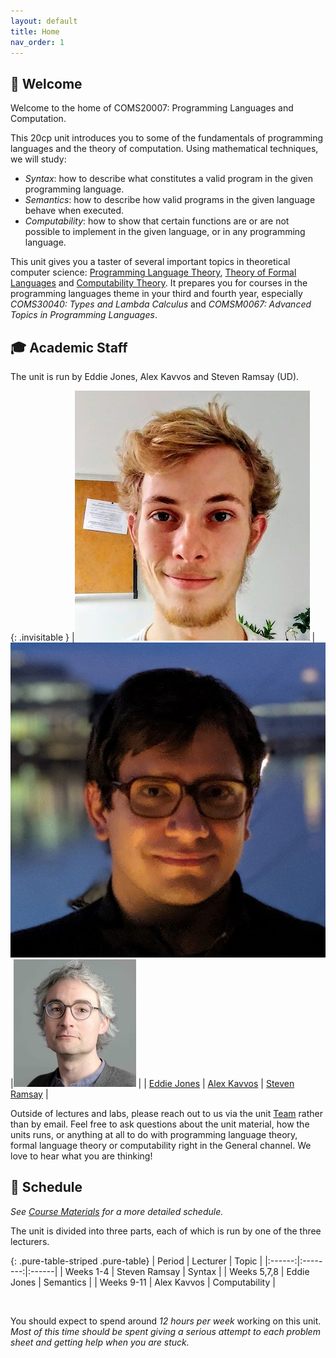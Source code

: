 ```yaml
---
layout: default
title: Home
nav_order: 1
---
```

## :wave: Welcome

Welcome to the home of COMS20007: Programming Languages and Computation.  

This 20cp unit introduces you to some of the fundamentals of programming languages and the theory of computation.  Using mathematical techniques, we will study:
  * *Syntax*: how to describe what constitutes a valid program in the given programming language.
  * *Semantics*: how to describe how valid programs in the given language behave when executed.
  * *Computability*: how to show that certain functions are or are not possible to implement in the given language, or in any programming language. 

This unit gives you a taster of several important topics in theoretical computer science: [Programming Language Theory](https://en.wikipedia.org/wiki/Programming_language_theory), [Theory of Formal Languages](https://en.wikipedia.org/wiki/Formal_language) and [Computability Theory](https://en.wikipedia.org/wiki/Computability_theory). It prepares you for courses in the programming languages theme in your third and fourth year, especially *COMS30040: Types and Lambda Calculus* and *COMSM0067: Advanced Topics in Programming Languages*.

## :mortar_board: Academic Staff

The unit is run by Eddie Jones, Alex Kavvos and Steven Ramsay (UD).

{: .invisitable }
|![Eddie](assets/admin/Eddie.png) |![Alex](assets/admin/Alex.jpg) |![Steven](assets/admin/Steven.jpg)  |
| [Eddie Jones][1] | [Alex Kavvos][2] | [Steven Ramsay][3] |

[1]: https://ec-jones.github.io/
[2]: https://www.lambdabetaeta.eu
[3]: https://sjrsay.github.io

Outside of lectures and labs, please reach out to us via the unit [Team](https://teams.microsoft.com/l/channel/19%3ApSxhf5hViQtLxNM7SJLv6Aqlkpn8YxymXy2xg7ekFR41%40thread.tacv2/General?groupId=9454975e-2a9a-4d4c-be14-4d889c7936b0&tenantId=b2e47f30-cd7d-4a4e-a5da-b18cf1a4151b) rather than by email.  Feel free to ask questions about the unit material, how the units runs, or anything at all to do with programming language theory, formal language theory or computability right in the General channel.  We love to hear what you are thinking!


## :date: Schedule

*See [Course Materials](schedule.html) for a more detailed schedule.*

The unit is divided into three parts, each of which is run by one of the three lecturers.

{: .pure-table-striped .pure-table}
| Period | Lecturer | Topic |
|:------:|:--------:|:------| 
| Weeks 1-4    | Steven Ramsay | Syntax        |
| Weeks 5,7,8  | Eddie Jones   | Semantics     |
| Weeks 9-11   | Alex Kavvos   | Computability |

<br/>

You should expect to spend around *12 hours per week* working on this unit.  *Most of this time should be spent giving a serious attempt to each problem sheet and getting help when you are stuck.*

<!-- There are 5 main activities (approximate time in parentheses, overall there is some slack):

  * __Lectures (2 hr).__ There are two lectures each week, *Mondays at 3pm* and *Tuesdays at 10am*, both in Physics G42 Powell*. 

  * __Labs (2 hr).__  Labs run every Thursday from 3-5pm in MVB 2.11 and MVB 1.15.  There are both pen and paper problems and programming tasks to complete.  We have an excellent selection of teaching assistants on this unit, and their sole responsibility in each lab is to *help you*.  Some of the problems are not designed to be solved by a single person in a short amount of time, so you will need the help of the TAs and/or the help of your peers in order to solve them. 

  * __Office Hours (1 hr).__ Each of the lecturers will advertise office hours each week, where you can drop-in if you have some question that is best answered in person.

  * __Problem sheets / programming tasks in your own time (2-6 hr).__ You will only learn on this unit by completing the problem sheets and programming tasks.  You will spend time working in labs, but you will likely need longer to complete them fully in your own time.

  <!-- * __Office hours (<1 hr).__ Each week there will be office hours with the lecturer, either online or in their office in MVB.  These will be irregular and advertised separately in each week.

  * __Reading (2 hr).__  You will often benefit from alternative explanations of the same concepts, which would not fit into the time available for lectures.  You will need to spend time revising and rethinking topics before you can solve the associated problems. -->

